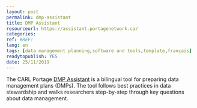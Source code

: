 ```yaml
---
layout: post 
permalink: dmp-assistant
title: DMP Assistant
resourceurl: https://assistant.portagenetwork.ca/
categories: 
ref: #REF!
lang: en
tags: [data management planning,software and tools,template,français]
readytopublish: YES
date: 25/11/2019
---
```

The CARL Portage [DMP Assistant](https://assistant.portagenetwork.ca/) is a bilingual tool for preparing data management plans (DMPs). The tool follows best practices in data stewardship and walks researchers step-by-step through key questions about data management.